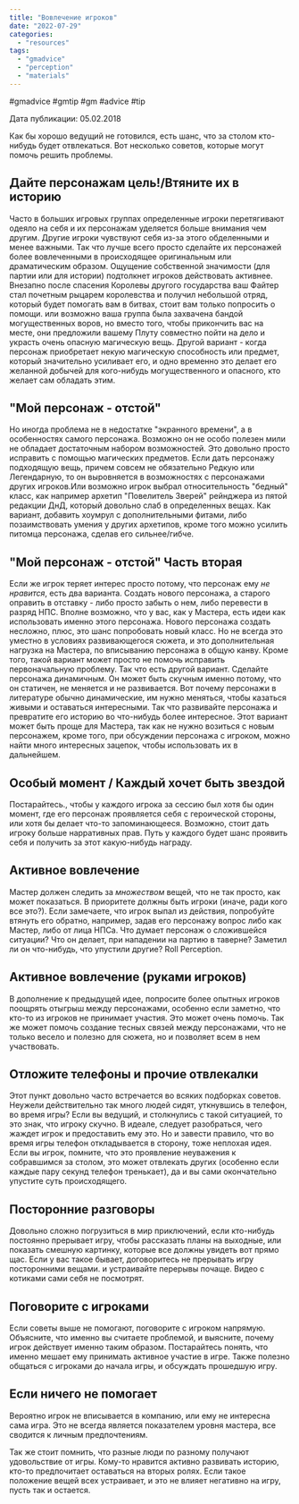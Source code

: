 ```yaml
---
title: "Вовлечение игроков"
date: "2022-07-29"
categories: 
  - "resources"
tags: 
  - "gmadvice"
  - "perception"
  - "materials"
---
```


#gmadvice #gmtip #gm #advice #tip

Дата публикации: 05.02.2018

Как бы хорошо ведущий не готовился, есть шанс, что за столом кто-нибудь будет отвлекаться. Вот несколько советов, которые могут помочь решить проблемы.

## Дайте персонажам цель!/Втяните их в историю

Часто в больших игровых группах определенные игроки перетягивают одеяло на себя и их персонажам уделяется больше внимания чем другим. Другие игроки чувствуют себя из-за этого обделенными и менее важными. Так что лучше всего просто сделайте их персонажей более вовлеченными в происходящее оригинальным или драматическим образом. Ощущение собственной значимости (для партии или для истории) подтолкнет игроков действовать активнее. Внезапно после спасения Королевы другого государства ваш Файтер стал почетным рыцарем королевства и получил небольшой отряд, который будет помогать вам в битвах, стоит вам только попросить о помощи. или возможно ваша группа была захвачена бандой могущественных воров, но вместо того, чтобы прикончить вас на месте, они предложили вашему Плуту совместно пойти на дело и украсть очень опасную магическую вещь. Другой вариант - когда персонаж приобретает некую магическую способность или предмет, который значительно усиливает его, и одно временно это делает его желанной добычей для кого-нибудь могущественного и опасного, кто желает сам обладать этим.

## "Мой персонаж - отстой"

Но иногда проблема не в недостатке "экранного времени", а в особенностях самого персонажа. Возможно он не особо полезен мили не обладает достаточным набором возможностей. Это довольно просто исправить с помощью магических предметов. Если дать персонажу подходящую вещь, причем совсем не обязательно Редкую или Легендарную, то он выровняется в возможностях с персонажами других игроков.Или возможно игрок выбрал относительность "бедный" класс, как например архетип "Повелитель Зверей" рейнджера из пятой редакции ДнД, который довольно слаб в определенных вещах. Как вариант, добавить хоумрул с дополнительными фитами, либо позаимствовать умения у других архетипов, кроме того можно усилить питомца персонажа, сделав его сильнее/гибче.

## "Мой персонаж - отстой" Часть вторая

Если же игрок теряет интерес просто потому, что персонаж ему _не нравится_, есть два варианта. Создать нового персонажа, а старого оправить в отставку - либо просто забыть о нем, либо перевести в разряд НПС. Вполне возможно, что у вас, как у Мастера, есть идеи как использовать именно этого персонажа. Нового персонажа создать несложно, плюс, это шанс попробовать новый класс. Но не всегда это уместно в условиях развивающегося сюжета, и это дополнительная нагрузка на Мастера, по вписыванию персонажа в общую канву. Кроме того, такой вариант может просто не помочь исправить первоначальную проблему. Так что есть другой вариант. Сделайте персонажа динамичным. Он может быть скучным именно потому, что он статичен, не меняется и не развивается. Вот почему персонажи в литературе обычно динамические, им нужно меняться, чтобы казаться живыми и оставаться интересными. Так что развивайте персонажа и превратите его историю во что-нибудь более интересное. Этот вариант может быть проще для Мастера, так как не нужно возиться с новым персонажем, кроме того, при обсуждении персонажа с игроком, можно найти много интересных зацепок, чтобы использовать их в дальнейшем.

## Особый момент / Каждый хочет быть звездой

Постарайтесь., чтобы у каждого игрока за сессию был хотя бы один момент, где его персонаж проявляется себя с героической стороны, или хотя бы делает что-то запоминающееся. Возможно, стоит дать игроку больше нарративных прав. Путь у каждого будет шанс проявить себя и получить за этот какую-нибудь награду.

## Активное вовлечение

Мастер должен следить за _множеством_ вещей, что не так просто, как может показаться. В приоритете должны быть игроки (иначе, ради кого все это?). Если замечаете, что игрок выпал из действия, попробуйте втянуть его обратно, например, задав его персонажу вопрос либо как Мастер, либо от лица НПСа. Что думает персонаж о сложившейся ситуации? Что он делает, при нападении на партию в таверне? Заметил ли он что-нибудь, что упустили другие? Roll Perception.

## Активное вовлечение (руками игроков)

В дополнение к предыдущей идее, попросите более опытных игроков поощрять отыгрыш между персонажами, особенно если заметно, что кто-то из игроков не принимает участия. Это может очень помочь. Так же может помочь создание тесных связей между персонажами, что не только весело и полезно для сюжета, но и позволяет всем в нем участвовать.

## Отложите телефоны и прочие отвлекалки

Этот пункт довольно часто встречается во всяких подборках советов. Неужели действительно так много людей сидят, уткнувшись в телефон, во время игры? Если вы ведущий, и столкнулись с такой ситуацией, то это знак, что игроку скучно. В идеале, следует разобраться, чего жаждет игрок и предоставить ему это. Но и завести правило, что во время игры телефон откладывается в сторону, тоже неплохая идея. Если вы игрок, помните, что это проявление неуважения к собравшимся за столом, это может отвлекать других (особенно если каждые пару секунд телефон тренькает), да и вы сами окончательно упустите суть происходящего.

## Посторонние разговоры

Довольно сложно погрузиться в мир приключений, если кто-нибудь постоянно прерывает игру, чтобы рассказать планы на выходные, или показать смешную картинку, которые все должны увидеть вот прямо щас. Если у вас такое бывает, договоритесь не прерывать игру посторонними вещами. и устраивайте перерывы почаще. Видео с котиками сами себя не посмотрят.

## Поговорите с игроками

Если советы выше не помогают, поговорите с игроком напрямую. Объясните, что именно вы считаете проблемой, и выясните, почему игрок действует именно таким образом. Постарайтесь понять, что именно мешает ему принимать активное участие в игре. Также полезно общаться с игроками до начала игры, и обсуждать прошедшую игру.

## Если ничего не помогает

Вероятно игрок не вписывается в компанию, или ему не интересна сама игра. Это не всегда является показателем уровня мастера, все сводится к личным предпочтениям.

Так же стоит помнить, что разные люди по разному получают удовольствие от игры. Кому-то нравится активно развивать историю, кто-то предпочитает оставаться на вторых ролях. Если такое положение вещей всех устраивает, и это не влияет негативно на игру, пусть так и остается.
